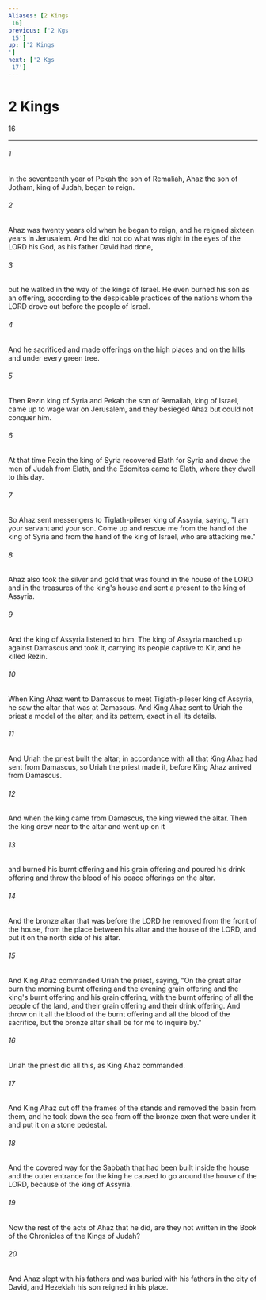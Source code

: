 ```yaml
---
Aliases: [2 Kings 16]
previous: ['2 Kgs 15']
up: ['2 Kings']
next: ['2 Kgs 17']
---
```

# 2 Kings 16

***
 

###### 1 
In the seventeenth year of Pekah the son of Remaliah, Ahaz the son of Jotham, king of Judah, began to reign.  

###### 2 
Ahaz was twenty years old when he began to reign, and he reigned sixteen years in Jerusalem. And he did not do what was right in the eyes of the LORD his God, as his father David had done,  

###### 3 
but he walked in the way of the kings of Israel. He even burned his son as an offering, according to the despicable practices of the nations whom the LORD drove out before the people of Israel.  

###### 4 
And he sacrificed and made offerings on the high places and on the hills and under every green tree.  

###### 5 
Then Rezin king of Syria and Pekah the son of Remaliah, king of Israel, came up to wage war on Jerusalem, and they besieged Ahaz but could not conquer him.  

###### 6 
At that time Rezin the king of Syria recovered Elath for Syria and drove the men of Judah from Elath, and the Edomites came to Elath, where they dwell to this day.  

###### 7 
So Ahaz sent messengers to Tiglath-pileser king of Assyria, saying, "I am your servant and your son. Come up and rescue me from the hand of the king of Syria and from the hand of the king of Israel, who are attacking me."  

###### 8 
Ahaz also took the silver and gold that was found in the house of the LORD and in the treasures of the king's house and sent a present to the king of Assyria.  

###### 9 
And the king of Assyria listened to him. The king of Assyria marched up against Damascus and took it, carrying its people captive to Kir, and he killed Rezin.  

###### 10 
When King Ahaz went to Damascus to meet Tiglath-pileser king of Assyria, he saw the altar that was at Damascus. And King Ahaz sent to Uriah the priest a model of the altar, and its pattern, exact in all its details.  

###### 11 
And Uriah the priest built the altar; in accordance with all that King Ahaz had sent from Damascus, so Uriah the priest made it, before King Ahaz arrived from Damascus.  

###### 12 
And when the king came from Damascus, the king viewed the altar. Then the king drew near to the altar and went up on it  

###### 13 
and burned his burnt offering and his grain offering and poured his drink offering and threw the blood of his peace offerings on the altar.  

###### 14 
And the bronze altar that was before the LORD he removed from the front of the house, from the place between his altar and the house of the LORD, and put it on the north side of his altar.  

###### 15 
And King Ahaz commanded Uriah the priest, saying, "On the great altar burn the morning burnt offering and the evening grain offering and the king's burnt offering and his grain offering, with the burnt offering of all the people of the land, and their grain offering and their drink offering. And throw on it all the blood of the burnt offering and all the blood of the sacrifice, but the bronze altar shall be for me to inquire by."  

###### 16 
Uriah the priest did all this, as King Ahaz commanded.  

###### 17 
And King Ahaz cut off the frames of the stands and removed the basin from them, and he took down the sea from off the bronze oxen that were under it and put it on a stone pedestal.  

###### 18 
And the covered way for the Sabbath that had been built inside the house and the outer entrance for the king he caused to go around the house of the LORD, because of the king of Assyria.  

###### 19 
Now the rest of the acts of Ahaz that he did, are they not written in the Book of the Chronicles of the Kings of Judah?  

###### 20 
And Ahaz slept with his fathers and was buried with his fathers in the city of David, and Hezekiah his son reigned in his place.
